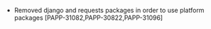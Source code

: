 * Removed django and requests packages in order to use platform packages [PAPP-31082,PAPP-30822,PAPP-31096]